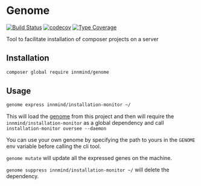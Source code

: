 # Genome

[![Build Status](https://github.com/Innmind/Genome/workflows/CI/badge.svg)](https://github.com/Innmind/Genome/actions?query=workflow%3ACI)
[![codecov](https://codecov.io/gh/Innmind/Genome/branch/develop/graph/badge.svg)](https://codecov.io/gh/Innmind/Genome)
[![Type Coverage](https://shepherd.dev/github/Innmind/Genome/coverage.svg)](https://shepherd.dev/github/Innmind/Genome)

Tool to facilitate installation of composer projects on a server

## Installation

```sh
composer global require innmind/genome
```

## Usage

```sh
genome express innmind/installation-monitor ~/
```

This will load the [genome](genome.php) from this project and then will require the `innmind/installation-monitor` as a global dependency and call `installation-monitor oversee --daemon`

You can use your own genome by specifying the path to yours in the `GENOME` env variable before calling the cli tool.

`genome mutate` will update all the expressed genes on the machine.

`genome suppress innmind/installation-monitor ~/` will delete the dependency.
